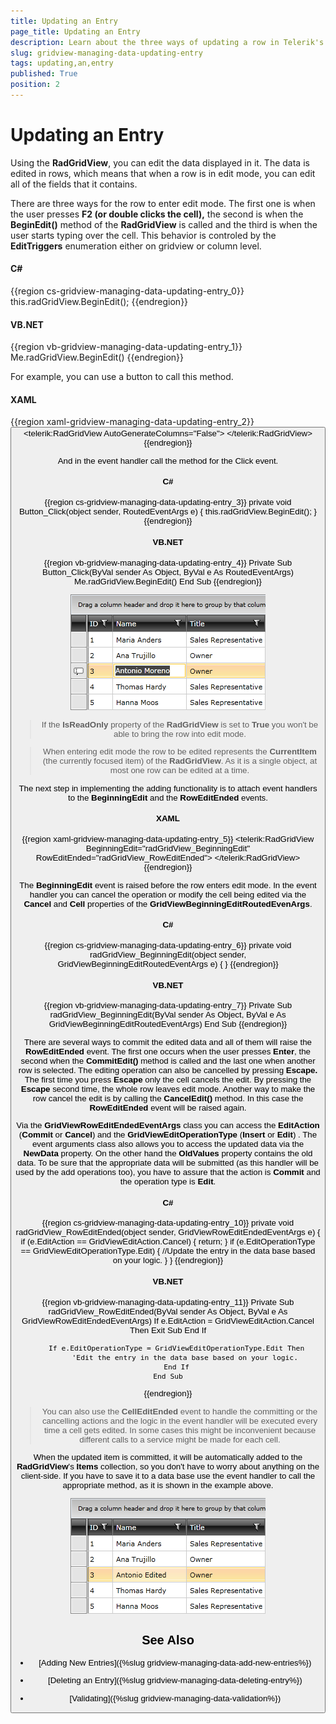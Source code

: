 ```yaml
---
title: Updating an Entry
page_title: Updating an Entry
description: Learn about the three ways of updating a row in Telerik's {{ site.framework_name }} DataGrid that allow you to edit all of the fields in that row.
slug: gridview-managing-data-updating-entry
tags: updating,an,entry
published: True
position: 2
---
```


# Updating an Entry

Using the __RadGridView__, you can edit the data displayed in it. The data is edited in rows, which means that when a row is in edit mode, you can edit all of the fields that it contains.

There are three ways for the row to enter edit mode. The first one is when the user presses __F2 (or double clicks the cell),__ the second is when the __BeginEdit()__ method of the __RadGridView__ is called and the third is when the user starts typing over the cell. This behavior is controled by the __EditTriggers__ enumeration either on gridview or column level.

#### __C#__

{{region cs-gridview-managing-data-updating-entry_0}}
	this.radGridView.BeginEdit();
{{endregion}}

#### __VB.NET__

{{region vb-gridview-managing-data-updating-entry_1}}
	Me.radGridView.BeginEdit()
{{endregion}}

For example, you can use a button to call this method.

#### __XAML__

{{region xaml-gridview-managing-data-updating-entry_2}}
	<StackPanel x:Name="LayoutRoot">
	    <Button Content="Edit"
	    Click="Button_Click" />
	    <telerik:RadGridView AutoGenerateColumns="False">
	        <!--...-->
	    </telerik:RadGridView>
	</StackPanel>
{{endregion}}

And in the event handler call the method for the Click event.

#### __C#__

{{region cs-gridview-managing-data-updating-entry_3}}
	private void Button_Click(object sender, RoutedEventArgs e)
	{
	    this.radGridView.BeginEdit();
	}
{{endregion}}

#### __VB.NET__

{{region vb-gridview-managing-data-updating-entry_4}}
	Private Sub Button_Click(ByVal sender As Object, ByVal e As RoutedEventArgs)
	    Me.radGridView.BeginEdit()
	End Sub
{{endregion}}

![](images/RadGridView_EditingItems_1.png)

>If the __IsReadOnly__ property of the __RadGridView__ is set to __True__ you won't be able to bring the row into edit mode.

>When entering edit mode the row to be edited represents the __CurrentItem__ (the currently focused item) of the __RadGridView__. As it is a single object, at most one row can be edited at a time.

The next step in implementing the adding functionality is to attach event handlers to the __BeginningEdit__ and the __RowEditEnded__ events.

#### __XAML__

{{region xaml-gridview-managing-data-updating-entry_5}}
	<telerik:RadGridView BeginningEdit="radGridView_BeginningEdit"
	             RowEditEnded="radGridView_RowEditEnded">
	    <!--...-->
	</telerik:RadGridView>
{{endregion}}


The __BeginningEdit__ event is raised before the row enters edit mode. In the event handler you can cancel the operation or modify the cell being edited via the __Cancel__ and __Cell__ properties of the __GridViewBeginningEditRoutedEvenArgs__.

#### __C#__

{{region cs-gridview-managing-data-updating-entry_6}}
	private void radGridView_BeginningEdit(object sender, GridViewBeginningEditRoutedEventArgs e)
	{
	}
{{endregion}}

#### __VB.NET__

{{region vb-gridview-managing-data-updating-entry_7}}
	Private Sub radGridView_BeginningEdit(ByVal sender As Object, ByVal e As GridViewBeginningEditRoutedEventArgs)
	End Sub
{{endregion}}

There are several ways to commit the edited data and all of them will raise the __RowEditEnded__ event. The first one occurs when the user presses __Enter__, the second when the __CommitEdit()__ method is called and the last one when another row is selected. The editing operation can also be cancelled by pressing __Escape.__ The first time you press __Escape__ only the cell cancels the edit. By pressing the __Escape__ second time, the whole row leaves edit mode. Another way to make the row cancel the edit is by calling the __CancelEdit()__ method. In this case the __RowEditEnded__ event will be raised again.

Via the __GridViewRowEditEndedEventArgs__ class you can access the __EditAction__ (__Commit__ or __Cancel__) and the __GridViewEditOperationType__ (__Insert__ or __Edit__) . The event arguments class also allows you to access the updated data via the __NewData__ property. On the other hand the __OldValues__ property contains the old data. To be sure that the appropriate data will be submitted (as this handler will be used by the add operations too), you have to assure that the action is __Commit__ and the operation type is __Edit__.

#### __C#__

{{region cs-gridview-managing-data-updating-entry_10}}
	private void radGridView_RowEditEnded(object sender, GridViewRowEditEndedEventArgs e)
	{
	    if (e.EditAction == GridViewEditAction.Cancel)
	    {
	        return;
	    }
	    if (e.EditOperationType == GridViewEditOperationType.Edit)
	    {
	        //Update the entry in the data base based on your logic.
	    }
	}
{{endregion}}

#### __VB.NET__

{{region vb-gridview-managing-data-updating-entry_11}}
	Private Sub radGridView_RowEditEnded(ByVal sender As Object, ByVal e As GridViewRowEditEndedEventArgs)
	    If e.EditAction = GridViewEditAction.Cancel Then
	        Exit Sub
	    End If
	
	    If e.EditOperationType = GridViewEditOperationType.Edit Then
	        'Edit the entry in the data base based on your logic.
	    End If
	End Sub
{{endregion}}

>You can also use the __CellEditEnded__ event to handle the committing or the cancelling actions and the logic in the event handler will be executed every time a cell gets edited. In some cases this might be inconvenient because different calls to a service might be made for each cell.

When the updated item is committed, it will be automatically added to the __RadGridView__'s __Items__ collection, so you don't have to worry about anything on the client-side. If you have to save it to a data base use the event handler to call the appropriate method, as it is shown in the example above.

![](images/RadGridView_EditingItems_2.png)

## See Also

 * [Adding New Entries]({%slug gridview-managing-data-add-new-entries%})

 * [Deleting an Entry]({%slug gridview-managing-data-deleting-entry%})

 * [Validating]({%slug gridview-managing-data-validation%})
